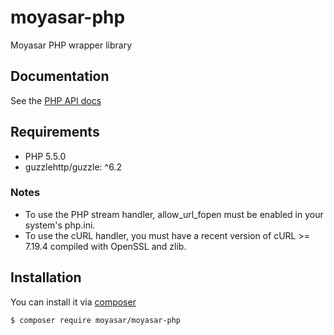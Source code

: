 # moyasar-php

Moyasar PHP wrapper library

## Documentation

See the [PHP API docs](https://moyasar.com/docs/api/?php)

## Requirements

- PHP 5.5.0
- guzzlehttp/guzzle: ^6.2

### Notes

- To use the PHP stream handler, allow_url_fopen must be enabled in your system's php.ini.
- To use the cURL handler, you must have a recent version of cURL >= 7.19.4 compiled with OpenSSL and zlib.

## Installation

You can install it via [composer](https://getcomposer.org/)

    $ composer require moyasar/moyasar-php
